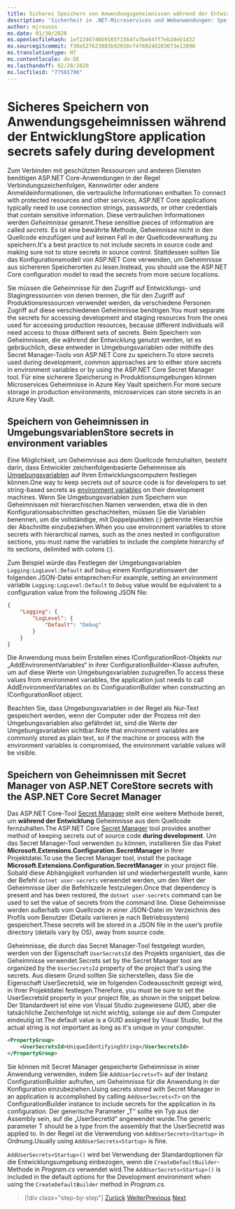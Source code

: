 ```yaml
---
title: Sicheres Speichern von Anwendungsgeheimnissen während der Entwicklung
description: 'Sicherheit in .NET-Microservices und Webanwendungen: Speichern Sie Ihre Anwendungsgeheimnisse wie Kennwörter, Verbindungszeichenfolgen oder API-Schlüssel nicht in der Quellcodeverwaltung, und informieren Sie sich über die Optionen, die Sie in ASP.NET Core verwenden können, insbesondere müssen Sie wissen, wie „Benutzergeheimnisse“ behandelt werden.'
author: mjrousos
ms.date: 01/30/2020
ms.openlocfilehash: 1ef2246746b9165f1564fa7be64ff7eb28eb1d32
ms.sourcegitcommit: f38e527623883b92010cf4760246203073e12898
ms.translationtype: HT
ms.contentlocale: de-DE
ms.lasthandoff: 02/20/2020
ms.locfileid: "77501796"
---
```

# <a name="store-application-secrets-safely-during-development"></a><span data-ttu-id="a00b4-103">Sicheres Speichern von Anwendungsgeheimnissen während der Entwicklung</span><span class="sxs-lookup"><span data-stu-id="a00b4-103">Store application secrets safely during development</span></span>

<span data-ttu-id="a00b4-104">Zum Verbinden mit geschützten Ressourcen und anderen Diensten benötigen ASP.NET Core-Anwendungen in der Regel Verbindungszeichenfolgen, Kennwörter oder andere Anmeldeinformationen, die vertrauliche Informationen enthalten.</span><span class="sxs-lookup"><span data-stu-id="a00b4-104">To connect with protected resources and other services, ASP.NET Core applications typically need to use connection strings, passwords, or other credentials that contain sensitive information.</span></span> <span data-ttu-id="a00b4-105">Diese vertraulichen Informationen werden *Geheimnisse* genannt.</span><span class="sxs-lookup"><span data-stu-id="a00b4-105">These sensitive pieces of information are called *secrets*.</span></span> <span data-ttu-id="a00b4-106">Es ist eine bewährte Methode, Geheimnisse nicht in den Quellcode einzufügen und auf keinen Fall in der Quellcodeverwaltung zu speichern.</span><span class="sxs-lookup"><span data-stu-id="a00b4-106">It's a best practice to not include secrets in source code and making sure not to store secrets in source control.</span></span> <span data-ttu-id="a00b4-107">Stattdessen sollten Sie das Konfigurationsmodell von ASP.NET Core verwenden, um Geheimnisse aus sichereren Speicherorten zu lesen.</span><span class="sxs-lookup"><span data-stu-id="a00b4-107">Instead, you should use the ASP.NET Core configuration model to read the secrets from more secure locations.</span></span>

<span data-ttu-id="a00b4-108">Sie müssen die Geheimnisse für den Zugriff auf Entwicklungs- und Stagingressourcen von denen trennen, die für den Zugriff auf Produktionsressourcen verwendet werden, da verschiedene Personen Zugriff auf diese verschiedenen Geheimnisse benötigen.</span><span class="sxs-lookup"><span data-stu-id="a00b4-108">You must separate the secrets for accessing development and staging resources from the ones used for accessing production resources, because different individuals will need access to those different sets of secrets.</span></span> <span data-ttu-id="a00b4-109">Beim Speichern von Geheimnissen, die während der Entwicklung genutzt werden, ist es gebräuchlich, diese entweder in Umgebungsvariablen oder mithilfe des Secret Manager-Tools von ASP.NET Core zu speichern.</span><span class="sxs-lookup"><span data-stu-id="a00b4-109">To store secrets used during development, common approaches are to either store secrets in environment variables or by using the ASP.NET Core Secret Manager tool.</span></span> <span data-ttu-id="a00b4-110">Für eine sicherere Speicherung in Produktionsumgebungen können Microservices Geheimnisse in Azure Key Vault speichern.</span><span class="sxs-lookup"><span data-stu-id="a00b4-110">For more secure storage in production environments, microservices can store secrets in an Azure Key Vault.</span></span>

## <a name="store-secrets-in-environment-variables"></a><span data-ttu-id="a00b4-111">Speichern von Geheimnissen in Umgebungsvariablen</span><span class="sxs-lookup"><span data-stu-id="a00b4-111">Store secrets in environment variables</span></span>

<span data-ttu-id="a00b4-112">Eine Möglichkeit, um Geheimnisse aus dem Quellcode fernzuhalten, besteht darin, dass Entwickler zeichenfolgenbasierte Geheimnisse als [Umgebungsvariablen](/aspnet/core/security/app-secrets#environment-variables) auf Ihren Entwicklungscomputern festlegen können.</span><span class="sxs-lookup"><span data-stu-id="a00b4-112">One way to keep secrets out of source code is for developers to set string-based secrets as [environment variables](/aspnet/core/security/app-secrets#environment-variables) on their development machines.</span></span> <span data-ttu-id="a00b4-113">Wenn Sie Umgebungsvariablen zum Speichern von Geheimnissen mit hierarchischen Namen verwenden, etwa die in den Konfigurationsabschnitten geschachtelten, müssen Sie die Variablen benennen, um die vollständige, mit Doppelpunkten (:) getrennte Hierarchie der Abschnitte einzubeziehen.</span><span class="sxs-lookup"><span data-stu-id="a00b4-113">When you use environment variables to store secrets with hierarchical names, such as the ones nested in configuration sections, you must name the variables to include the complete hierarchy of its sections, delimited with colons (:).</span></span>

<span data-ttu-id="a00b4-114">Zum Beispiel würde das Festlegen der Umgebungsvariablen `Logging:LogLevel:Default` auf `Debug` einem Konfigurationswert der folgenden JSON-Datei entsprechen:</span><span class="sxs-lookup"><span data-stu-id="a00b4-114">For example, setting an environment variable `Logging:LogLevel:Default` to `Debug` value would be equivalent to a configuration value from the following JSON file:</span></span>

```json
{
    "Logging": {
        "LogLevel": {
            "Default": "Debug"
        }
    }
}
```

<span data-ttu-id="a00b4-115">Die Anwendung muss beim Erstellen eines IConfigurationRoot-Objekts nur „AddEnvironmentVariables“ in ihrer ConfigurationBuilder-Klasse aufrufen, um auf diese Werte von Umgebungsvariablen zuzugreifen.</span><span class="sxs-lookup"><span data-stu-id="a00b4-115">To access these values from environment variables, the application just needs to call AddEnvironmentVariables on its ConfigurationBuilder when constructing an IConfigurationRoot object.</span></span>

<span data-ttu-id="a00b4-116">Beachten Sie, dass Umgebungsvariablen in der Regel als Nur-Text gespeichert werden, wenn der Computer oder der Prozess mit den Umgebungsvariablen also gefährdet ist, sind die Werte der Umgebungsvariablen sichtbar.</span><span class="sxs-lookup"><span data-stu-id="a00b4-116">Note that environment variables are commonly stored as plain text, so if the machine or process with the environment variables is compromised, the environment variable values will be visible.</span></span>

## <a name="store-secrets-with-the-aspnet-core-secret-manager"></a><span data-ttu-id="a00b4-117">Speichern von Geheimnissen mit Secret Manager von ASP.NET Core</span><span class="sxs-lookup"><span data-stu-id="a00b4-117">Store secrets with the ASP.NET Core Secret Manager</span></span>

<span data-ttu-id="a00b4-118">Das ASP.NET Core-Tool [Secret Manager](/aspnet/core/security/app-secrets#secret-manager) stellt eine weitere Methode bereit, um **während der Entwicklung** Geheimnisse aus dem Quellcode fernzuhalten.</span><span class="sxs-lookup"><span data-stu-id="a00b4-118">The ASP.NET Core [Secret Manager](/aspnet/core/security/app-secrets#secret-manager) tool provides another method of keeping secrets out of source code **during development**.</span></span> <span data-ttu-id="a00b4-119">Um das Secret Manager-Tool verwenden zu können, installieren Sie das Paket **Microsoft.Extensions.Configuration.SecretManager** in Ihrer Projektdatei.</span><span class="sxs-lookup"><span data-stu-id="a00b4-119">To use the Secret Manager tool, install the package **Microsoft.Extensions.Configuration.SecretManager** in your project file.</span></span> <span data-ttu-id="a00b4-120">Sobald diese Abhängigkeit vorhanden ist und wiederhergestellt wurde, kann der Befehl `dotnet user-secrets` verwendet werden, um den Wert der Geheimnisse über die Befehlszeile festzulegen.</span><span class="sxs-lookup"><span data-stu-id="a00b4-120">Once that dependency is present and has been restored, the `dotnet user-secrets` command can be used to set the value of secrets from the command line.</span></span> <span data-ttu-id="a00b4-121">Diese Geheimnisse werden außerhalb vom Quellcode in einer JSON-Datei im Verzeichnis des Profils vom Benutzer (Details variieren je nach Betriebssystem) gespeichert.</span><span class="sxs-lookup"><span data-stu-id="a00b4-121">These secrets will be stored in a JSON file in the user’s profile directory (details vary by OS), away from source code.</span></span>

<span data-ttu-id="a00b4-122">Geheimnisse, die durch das Secret Manager-Tool festgelegt wurden, werden von der Eigenschaft `UserSecretsId` des Projekts organisiert, das die Geheimnisse verwendet.</span><span class="sxs-lookup"><span data-stu-id="a00b4-122">Secrets set by the Secret Manager tool are organized by the `UserSecretsId` property of the project that's using the secrets.</span></span> <span data-ttu-id="a00b4-123">Aus diesem Grund sollten Sie sicherstellen, dass Sie die Eigenschaft UserSecretsId, wie im folgenden Codeausschnitt gezeigt wird, in Ihrer Projektdatei festlegen.</span><span class="sxs-lookup"><span data-stu-id="a00b4-123">Therefore, you must be sure to set the UserSecretsId property in your project file, as shown in the snippet below.</span></span> <span data-ttu-id="a00b4-124">Der Standardwert ist eine von Visual Studio zugewiesene GUID, aber die tatsächliche Zeichenfolge ist nicht wichtig, solange sie auf dem Computer eindeutig ist.</span><span class="sxs-lookup"><span data-stu-id="a00b4-124">The default value is a GUID assigned by Visual Studio, but the actual string is not important as long as it's unique in your computer.</span></span>

```xml
<PropertyGroup>
    <UserSecretsId>UniqueIdentifyingString</UserSecretsId>
</PropertyGroup>
```

<span data-ttu-id="a00b4-125">Sie können mit Secret Manager gespeicherte Geheimnisse in einer Anwendung verwenden, indem Sie `AddUserSecrets<T>` auf der Instanz ConfigurationBuilder aufrufen, um Geheimnisse für die Anwendung in der Konfiguration einzubeziehen.</span><span class="sxs-lookup"><span data-stu-id="a00b4-125">Using secrets stored with Secret Manager in an application is accomplished by calling `AddUserSecrets<T>` on the ConfigurationBuilder instance to include secrets for the application in its configuration.</span></span> <span data-ttu-id="a00b4-126">Der generische Parameter „T“ sollte ein Typ aus der Assembly sein, auf die „UserSecretId“ angewendet wurde.</span><span class="sxs-lookup"><span data-stu-id="a00b4-126">The generic parameter T should be a type from the assembly that the UserSecretId was applied to.</span></span> <span data-ttu-id="a00b4-127">In der Regel ist die Verwendung von `AddUserSecrets<Startup>` in Ordnung.</span><span class="sxs-lookup"><span data-stu-id="a00b4-127">Usually using `AddUserSecrets<Startup>` is fine.</span></span>

<span data-ttu-id="a00b4-128">`AddUserSecrets<Startup>()` wird bei Verwendung der Standardoptionen für die Entwicklungsumgebung einbezogen, wenn die `CreateDefaultBuilder`-Methode in *Program.cs* verwendet wird.</span><span class="sxs-lookup"><span data-stu-id="a00b4-128">The `AddUserSecrets<Startup>()` is included in the default options for the Development environment when using the `CreateDefaultBuilder` method in *Program.cs*.</span></span>

>[!div class="step-by-step"]
><span data-ttu-id="a00b4-129">[Zurück](authorization-net-microservices-web-applications.md)
>[Weiter](azure-key-vault-protects-secrets.md)</span><span class="sxs-lookup"><span data-stu-id="a00b4-129">[Previous](authorization-net-microservices-web-applications.md)
[Next](azure-key-vault-protects-secrets.md)</span></span>
